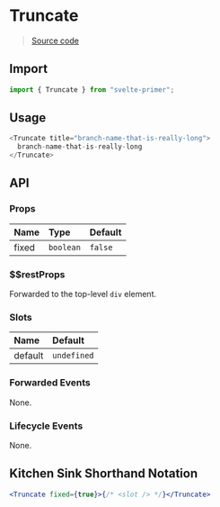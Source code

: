 # Truncate

> [Source code](../src/Truncate.svelte)

## Import

```js
import { Truncate } from "svelte-primer";
```

## Usage

```js
<Truncate title="branch-name-that-is-really-long">
  branch-name-that-is-really-long
</Truncate>
```

## API

### Props

| Name  | Type      | Default |
| :---- | :-------- | :------ |
| fixed | `boolean` | `false` |

### \$\$restProps

Forwarded to the top-level `div` element.

### Slots

| Name    | Default     |
| :------ | :---------- |
| default | `undefined` |

### Forwarded Events

None.

### Lifecycle Events

None.

## Kitchen Sink Shorthand Notation

```jsx
<Truncate fixed={true}>{/* <slot /> */}</Truncate>
```
